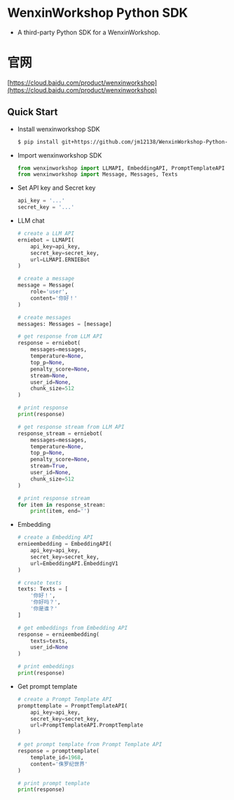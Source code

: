 # WenxinWorkshop Python SDK
* A third-party Python SDK for a WenxinWorkshop.

# 官网
[https://cloud.baidu.com/product/wenxinworkshop](https://cloud.baidu.com/product/wenxinworkshop)  

## Quick Start
* Install wenxinworkshop SDK

    ```bash
    $ pip install git+https://github.com/jm12138/WenxinWorkshop-Python-SDK
    ```

* Import wenxinworkshop SDK

    ```python
    from wenxinworkshop import LLMAPI, EmbeddingAPI, PromptTemplateAPI
    from wenxinworkshop import Message, Messages, Texts
    ```

* Set API key and Secret key

    ```python
    api_key = '...'
    secret_key = '...'
    ```

* LLM chat

    ```python
    # create a LLM API
    erniebot = LLMAPI(
        api_key=api_key,
        secret_key=secret_key,
        url=LLMAPI.ERNIEBot
    )

    # create a message
    message = Message(
        role='user',
        content='你好！'
    )

    # create messages
    messages: Messages = [message]

    # get response from LLM API
    response = erniebot(
        messages=messages,
        temperature=None,
        top_p=None,
        penalty_score=None,
        stream=None,
        user_id=None,
        chunk_size=512
    )

    # print response
    print(response)

    # get response stream from LLM API
    response_stream = erniebot(
        messages=messages,
        temperature=None,
        top_p=None,
        penalty_score=None,
        stream=True,
        user_id=None,
        chunk_size=512
    )

    # print response stream
    for item in response_stream:
        print(item, end='')
    ```

* Embedding

    ```python
    # create a Embedding API
    ernieembedding = EmbeddingAPI(
        api_key=api_key,
        secret_key=secret_key,
        url=EmbeddingAPI.EmbeddingV1
    )

    # create texts
    texts: Texts = [
        '你好！',
        '你好吗？',
        '你是谁？'
    ]

    # get embeddings from Embedding API
    response = ernieembedding(
        texts=texts,
        user_id=None
    )

    # print embeddings
    print(response)
    ```

* Get prompt template

    ```python
    # create a Prompt Template API
    prompttemplate = PromptTemplateAPI(
        api_key=api_key,
        secret_key=secret_key,
        url=PromptTemplateAPI.PromptTemplate
    )

    # get prompt template from Prompt Template API
    response = prompttemplate(
        template_id=1968,
        content='侏罗纪世界'
    )

    # print prompt template
    print(response)
    ```
